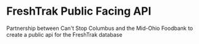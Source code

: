 # FreshTrak Public Facing API
Partnership between Can't Stop Columbus and the Mid-Ohio Foodbank to create a public api for the FreshTrak database
